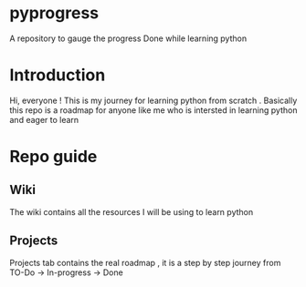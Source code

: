 # pyprogress
A repository to gauge the progress Done while learning python
# Introduction
Hi, everyone !
This is my journey for learning python from scratch . Basically this repo is a roadmap for anyone like me who is intersted in learning python and eager to learn
# Repo guide
## Wiki
The wiki contains all the resources I will be using to learn python 
## Projects
Projects tab contains the real roadmap , it is a step by step journey from 
TO-Do -> In-progress -> Done
